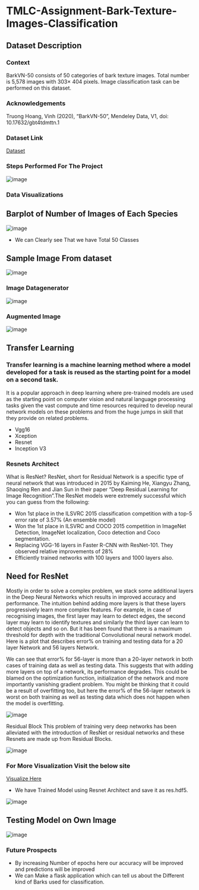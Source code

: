# TMLC-Assignment-Bark-Texture-Images-Classification

## Dataset Description 
### Context
BarkVN-50 consists of 50 categories of bark texture images. Total number is 5,578 images with 303× 404 pixels. Image classification task can be performed on this dataset.

### Acknowledgements

Truong Hoang, Vinh (2020), “BarkVN-50”, Mendeley Data, V1, doi: 10.17632/gbt4tdmttn.1

### Dataset Link 

 [Dataset](https://www.kaggle.com/datasets/saurabhshahane/barkvn50)
 
### Steps Performed For The Project
 
 ![image](https://user-images.githubusercontent.com/70902291/192508544-eb39e3c0-17d2-4822-a5cb-fd80b5e41879.png)
 
 ### Data Visualizations 
 
 
## Barplot of Number of Images of Each Species

![image](https://user-images.githubusercontent.com/70902291/192509361-b268e0f0-3e6d-4abd-b9a3-cc347e3f63f8.png)

- We can Clearly see That we have Total 50 Classes

## Sample Image From dataset 

![image](https://user-images.githubusercontent.com/70902291/192509622-0e8fb026-1161-474b-b513-110d2cc2b3b1.png)

### Image Datagenerator 

![image](https://user-images.githubusercontent.com/70902291/192509885-0a6b2689-8ba1-4eb1-b86e-adfd1780522e.png)

### Augmented Image 

![image](https://user-images.githubusercontent.com/70902291/192510031-9633c887-611e-4776-8655-fae8ef7eaa87.png)

## Transfer Learning 

### Transfer learning is a machine learning method where a model developed for a task is reused as the starting point for a model on a second task.

It is a popular approach in deep learning where pre-trained models are used as the starting point on computer vision and natural language processing tasks given the vast compute and time resources required to develop neural network models on these problems and from the huge jumps in skill that they provide on related problems.

- Vgg16  
- Xception
- Resnet
- Inception V3

### Resnets Architect 

What is ResNet?
ResNet, short for Residual Network is a specific type of neural network that was introduced in 2015 by Kaiming He, Xiangyu Zhang, Shaoqing Ren and Jian Sun in their paper “Deep Residual Learning for Image Recognition”.The ResNet models were extremely successful which you can guess from the following:

- Won 1st place in the ILSVRC 2015 classification competition with a top-5 error rate of 3.57% (An ensemble model)
- Won the 1st place in ILSVRC and COCO 2015 competition in ImageNet Detection, ImageNet localization, Coco detection and Coco segmentation.
- Replacing VGG-16 layers in Faster R-CNN with ResNet-101. They observed relative improvements of 28%
- Efficiently trained networks with 100 layers and 1000 layers also.

## Need for ResNet
Mostly in order to solve a complex problem, we stack some additional layers in the Deep Neural Networks which results in improved accuracy and performance. The intuition behind adding more layers is that these layers progressively learn more complex features. For example, in case of recognising images, the first layer may learn to detect edges, the second layer may learn to identify textures and similarly the third layer can learn to detect objects and so on. But it has been found that there is a maximum threshold for depth with the traditional Convolutional neural network model. Here is a plot that describes error% on training and testing data for a 20 layer Network and 56 layers Network.

We can see that error% for 56-layer is more than a 20-layer network in both cases of training data as well as testing data. This suggests that with adding more layers on top of a network, its performance degrades. This could be blamed on the optimization function, initialization of the network and more importantly vanishing gradient problem. You might be thinking that it could be a result of overfitting too, but here the error% of the 56-layer network is worst on both training as well as testing data which does not happen when the model is overfitting.

![image](https://user-images.githubusercontent.com/70902291/192511205-0eac2483-9922-48a3-9710-7d09e4b8d3e2.png)


Residual Block
This problem of training very deep networks has been alleviated with the introduction of ResNet or residual networks and these Resnets are made up from Residual Blocks.


![image](https://user-images.githubusercontent.com/70902291/192511396-e59f9f58-c2b5-4eb4-b0b5-5b7cfed6a0f8.png)

### For More Visualization Visit the below site 
[Visualize Here](https://tensorspace.org/html/playground/resnet50.html)

- We have Trained Model using Resnet Architect and save it as res.hdf5.

![image](https://user-images.githubusercontent.com/70902291/192512034-5373f87c-7359-4245-a499-937aa772d303.png)

##  Testing Model on Own Image

![image](https://user-images.githubusercontent.com/70902291/192512390-8772aefb-1008-4864-8ca8-c8b1a466db72.png)


### Future Prospects 

- By increasing Number of epochs here our accuracy will be improved and predictions will be improved 
- We can Make a flask application which can tell us about the  Different kind of Barks used for classification.




               
              

